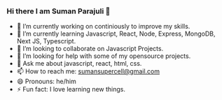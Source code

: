 ### Hi there I am Suman Parajuli 👋


- 🔭 I’m currently working on continiously to improve my skills.
- 🌱 I’m currently learning Javascript, React, Node, Express, MongoDB, Next JS, Typescript.
- 👯 I’m looking to collaborate on Javascript Projects.
- 🤔 I’m looking for help with some of my opensource projects.
- 💬 Ask me about javascript, react, html, css.
- 📫 How to reach me: sumansupercell@gmail.com
- 😄 Pronouns: he/him
- ⚡ Fun fact: I love learning new things.
